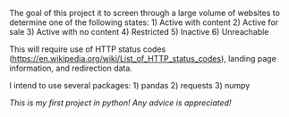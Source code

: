 The goal of this project it to screen through a large volume of websites to determine one of the following states: 
    1) Active with content 
    2) Active for sale 
    3) Active with no content 
    4) Restricted 
    5) Inactive 
    6) Unreachable

This will require use of HTTP status codes (https://en.wikipedia.org/wiki/List_of_HTTP_status_codes), landing page information, and redirection data.

I intend to use several packages:
    1) pandas
    2) requests
    3) numpy

*This is my first project in python! Any advice is appreciated!*
